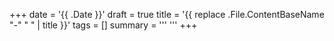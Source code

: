 +++
date = '{{ .Date }}'
draft = true
title = '{{ replace .File.ContentBaseName "-" " " | title }}'
tags = []
summary = ''' '''
+++
